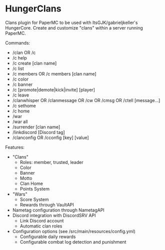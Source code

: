# HungerClans

Clans plugin for PaperMC to be used with ItsGJK/gabrieljkeller's HungerCore.
Create and customize "clans" within a server running PaperMC.

Commands:
- /clan OR /c
- /c help
- /c create [clan name]
- /c list
- /c members OR /c members [clan name]
- /c color
- /c banner
- /c [promote|demote|kick|invite] [player]
- /c leave
- /clanwhisper OR /clanmessage OR /cw OR /cmsg OR /ctell [message...]
- /c sethome
- /c home
- /war
- /war all
- /surrender [clan name]
- /linkdiscord [Discord tag]
- /clanconfig OR /cconfig [key] [value]

Features:
- "Clans"
  - Roles: member, trusted, leader
  - Color
  - Banner
  - Motto
  - Clan Home
  - Points System
- "Wars"
  - Score System
  - Rewards through VaultAPI
- Nametag configuration through NametagAPI
- Discord integration with DiscordSRV API
  - Link Discord account
  - Automatic clan roles
- Configuration options (see /src/main/resources/config.yml)
  - Configurable daily rewards
  - Configurable combat log detection and punishment
